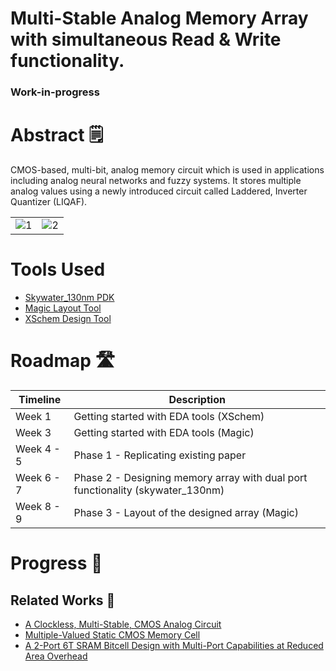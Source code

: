 # Multi-Stable Analog Memory Array with simultaneous Read & Write functionality.
### Work-in-progress

# Abstract 🗒

CMOS-based, multi-bit, analog memory circuit which is used in applications including analog neural networks and fuzzy systems. 
It stores multiple analog values using a newly introduced circuit called Laddered, Inverter Quantizer (LIQAF).

<table>
  <tr>
    <td><img src="https://i.imgur.com/72Xzwld.png" alt="1"></td>
    <td><img src="https://i.imgur.com/Epmj5RY.png" alt="2"></td>
   </tr> 
</table>

# Tools Used

- [Skywater_130nm PDK](https://github.com/google/skywater-pdk)
- [Magic Layout Tool](http://opencircuitdesign.com/magic/)
- [XSchem Design Tool](https://github.com/StefanSchippers/xschem)

# Roadmap 🛣

| Timeline | Description |
|-----------------|-------------------|
| Week 1 | Getting started with EDA tools (XSchem) |
| Week 3 | Getting started with EDA tools (Magic) |
| Week 4 - 5 | Phase 1 - Replicating existing paper  |
| Week 6 - 7 | Phase 2 - Designing memory array with dual port functionality (skywater_130nm) |
| Week 8 - 9 | Phase 3 - Layout of the designed array (Magic) |


# Progress 🚧


## Related Works 🧐

- [A Clockless, Multi-Stable, CMOS Analog Circuit](https://ieeexplore.ieee.org/document/6865497)
- [Multiple-Valued Static CMOS Memory Cell](https://ieeexplore.ieee.org/document/924070)
- [A 2-Port 6T SRAM Bitcell Design with Multi-Port Capabilities at Reduced Area Overhead](https://ieeexplore.ieee.org/document/5450397?arnumber=5450397)

